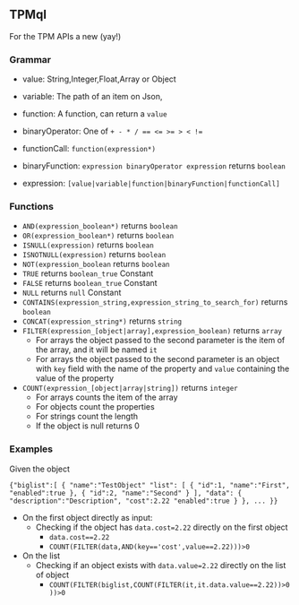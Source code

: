 ## TPMql

For the TPM APIs a new (yay!)

### Grammar

* value: String,Integer,Float,Array or Object
* variable: The path of an item on Json,
* function: A function, can return a `value`
* binaryOperator: One of `+ - * / == <= >= > < !=`

* functionCall: `function(expression*)`
* binaryFunction: `expression binaryOperator expression` returns `boolean`
* expression: `[value|variable|function|binaryFunction|functionCall]`

### Functions

* `AND(expression_boolean*)` returns `boolean`
* `OR(expression_boolean*)` returns `boolean`
* `ISNULL(expression)` returns `boolean`
* `ISNOTNULL(expression)` returns `boolean`
* `NOT(expression_boolean` returns `boolean`
* `TRUE` returns `boolean_true` Constant
* `FALSE` returns `boolean_true` Constant
* `NULL` returns `null` Constant
* `CONTAINS(expression_string,expression_string_to_search_for)` returns `boolean`
* `CONCAT(expression_string*)` returns `string`
* `FILTER(expression_[object|array],expression_boolean)` returns `array`
    * For arrays the object passed to the second parameter is the item of the array, and it will be named `it`
    * For arrays the object passed to the second parameter is an object with `key` field with the name
      of the property and `value` containing the value of the property
* `COUNT(expression_[object|array|string])` returns `integer`
    * For arrays counts the item of the array
    * For objects count the properties
    * For strings count the length
    * If the object is null returns 0

### Examples

Given the object

`
{"biglist":[
    {
        "name":"TestObject"
        "list": [
            {
                "id":1,
                "name":"First",
                "enabled":true
            },
            {
                "id":2,
                "name":"Second"
            }
        ],
        "data": {
            "description":"Description",
            "cost":2.22
            "enabled":true
        }
    },
    ...
}}
`

* On the first object directly as input:
    * Checking if the object has `data.cost=2.22` directly on the first object
        * `data.cost==2.22`
        * `COUNT(FILTER(data,AND(key=='cost',value==2.22)))>0`
* On the list
    * Checking if an object exists with `data.value=2.22` directly on the list of object
        * `COUNT(FILTER(biglist,COUNT(FILTER(it,it.data.value==2.22))>0))>0`

